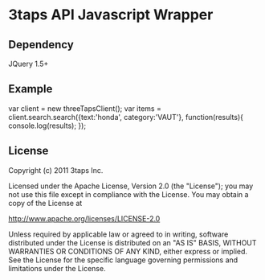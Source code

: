 # 3taps API Javascript Wrapper


## Dependency

JQuery 1.5+

## Example

var client = new threeTapsClient();
var items = client.search.search({text:'honda', category:'VAUT'}, function(results){
	console.log(results);
});

## License

Copyright (c) 2011 3taps Inc. 

Licensed under the Apache License, Version 2.0 (the "License"); 
you may not use this file except in compliance with the License. 
You may obtain a copy of the License at 

  http://www.apache.org/licenses/LICENSE-2.0 

Unless required by applicable law or agreed to in writing, software 
distributed under the License is distributed on an "AS IS" BASIS, 
WITHOUT WARRANTIES OR CONDITIONS OF ANY KIND, either express or implied. 
See the License for the specific language governing permissions and 
limitations under the License.


